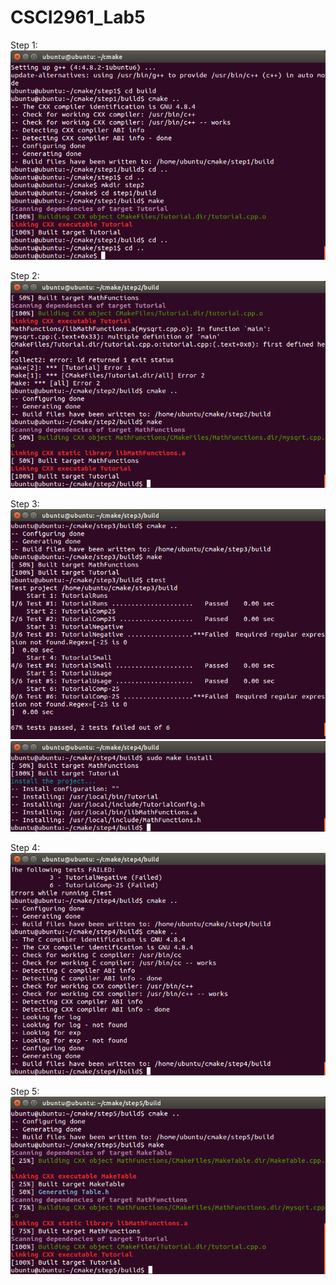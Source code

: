 # CSCI2961_Lab5

Step 1: 
![Image](https://github.com/sarahabrahamson/CSCI2961_Lab5/blob/master/step1.png?raw=true)

Step 2:
![Image](https://github.com/sarahabrahamson/CSCI2961_Lab5/blob/master/step2.png?raw=true)

Step 3:
![Image](https://github.com/sarahabrahamson/CSCI2961_Lab5/blob/master/step3.png?raw=true)
![Image](https://github.com/sarahabrahamson/CSCI2961_Lab5/blob/master/step3a.png?raw=true)

Step 4:
![Image](https://github.com/sarahabrahamson/CSCI2961_Lab5/blob/master/step4b.png?raw=true)

Step 5:
![Image](https://github.com/sarahabrahamson/CSCI2961_Lab5/blob/master/step5.png?raw=true)
